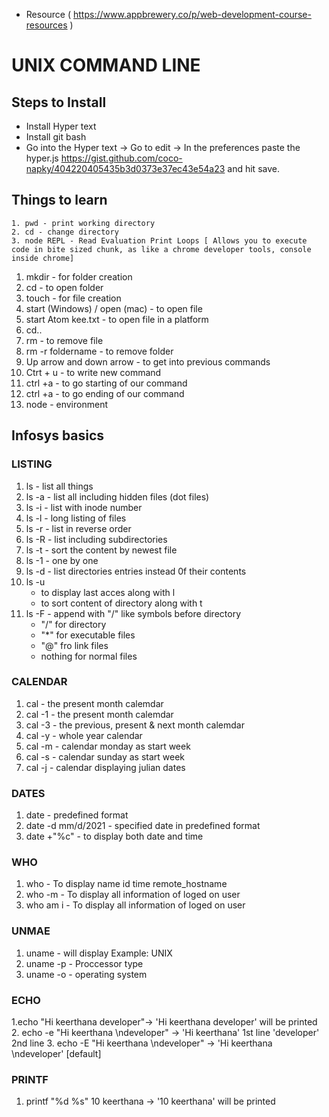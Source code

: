 - Resource ( https://www.appbrewery.co/p/web-development-course-resources )
# UNIX COMMAND LINE
## Steps to Install
- Install Hyper text
- Install git bash
- Go into the Hyper text -> Go to edit -> In the preferences paste the hyper.js https://gist.github.com/coco-napky/404220405435b3d0373e37ec43e54a23 and hit save.
## Things to learn
    1. pwd - print working directory
    2. cd - change directory
    3. node REPL - Read Evaluation Print Loops [ Allows you to execute code in bite sized chunk, as like a chrome developer tools, console inside chrome]
1. mkdir - for folder creation
2. cd - to open folder
3. touch - for file creation
4. start (Windows) / open (mac) - to open file
5. start Atom kee.txt - to open file in a platform
6. cd.. 
7. rm - to remove file 
8. rm -r foldername - to remove folder
9. Up arrow and down arrow -  to get into previous commands
10. Ctrt + u - to write new command 
11. ctrl +a - to go starting of our command   
12. ctrl +a - to go ending of our command 
13. node - environment
## Infosys basics
### LISTING
1. ls - list all things
2. ls -a - list all including hidden files (dot files)
3. ls -i - list with inode number
4. ls -l - long listing of files
5. ls -r - list in reverse order
6. ls -R - list including subdirectories
7. ls -t - sort the content by newest file
8. ls -1 - one by one
9. ls -d - list directories entries instead 0f their contents
10. ls -u 
    - to display last acces along with l
    - to sort content of directory along with t
11. ls -F - append with "/" like symbols before directory
    - "/" for directory
    - "*" for executable files
    - "@" fro link files
    - nothing for normal files 
### CALENDAR
1. cal    - the present month calemdar
2. cal -1 - the present month calemdar
3. cal -3 - the previous, present & next month calemdar
4. cal -y - whole year calendar
5. cal -m - calendar monday as start week 
6. cal -s -  calendar sunday as start week 
7. cal -j - calendar displaying julian dates

### DATES
1. date    - predefined format
2. date -d mm/d/2021 - specified date in predefined format
3. date +"%c" - to display both date and time 

### WHO
1. who      - To display name id time remote_hostname
2. who -m   - To display all information of loged on user
3. who am i - To display all information of loged on user
### UNMAE 
1. uname -   will display Example: UNIX 
2. uname -p - Proccessor type
3. uname -o - operating system
### ECHO
1.echo "Hi keerthana developer"-> 'Hi keerthana developer' will be printed
2. echo -e "Hi keerthana \ndeveloper" -> 'Hi keerthana' 1st line 'developer' 2nd line
3. echo -E "Hi keerthana \ndeveloper" -> 'Hi keerthana \ndeveloper' [default]
### PRINTF
1. printf "%d %s" 10 keerthana -> '10 keerthana' will be printed 
###
###
